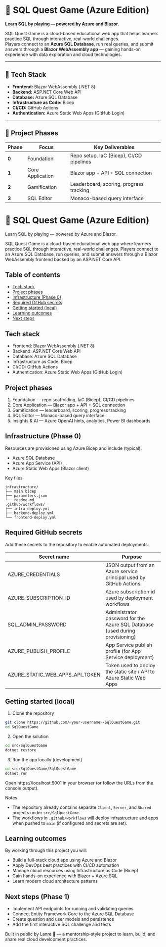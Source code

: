 # 🧠 SQL Quest Game (Azure Edition)
**Learn SQL by playing — powered by Azure and Blazor.**

SQL Quest Game is a cloud-based educational web app that helps learners practice SQL through interactive, real-world challenges.  
Players connect to an **Azure SQL Database**, run real queries, and submit answers through a **Blazor WebAssembly app** — gaining hands-on experience with data exploration and cloud technologies.

---

## 🚀 Tech Stack
- **Frontend:** Blazor WebAssembly (.NET 8)  
- **Backend:** ASP.NET Core Web API  
- **Database:** Azure SQL Database  
- **Infrastructure as Code:** Bicep  
- **CI/CD:** GitHub Actions  
- **Authentication:** Azure Static Web Apps (GitHub Login)

---

## 🧩 Project Phases

| Phase | Focus | Key Deliverables |
|-------|--------|------------------|
| **0** | Foundation | Repo setup, IaC (Bicep), CI/CD pipelines |
| **1** | Core Application | Blazor app + API + SQL connection |
| **2** | Gamification | Leaderboard, scoring, progress tracking |
| **3** | SQL Editor | Monaco-based query interface |

# 🧠 SQL Quest Game (Azure Edition)

Learn SQL by playing — powered by Azure and Blazor.

SQL Quest Game is a cloud-based educational web app where learners practice SQL through interactive, real-world challenges. Players connect to an Azure SQL Database, run queries, and submit answers through a Blazor WebAssembly frontend backed by an ASP.NET Core API.

## Table of contents

- [Tech stack](#tech-stack)
- [Project phases](#project-phases)
- [Infrastructure (Phase 0)](#infrastructure-phase-0)
- [Required GitHub secrets](#required-github-secrets)
- [Getting started (local)](#getting-started-local)
- [Learning outcomes](#learning-outcomes)
- [Next steps](#next-steps)

## Tech stack

- Frontend: Blazor WebAssembly (.NET 8)
- Backend: ASP.NET Core Web API
- Database: Azure SQL Database
- Infrastructure as Code: Bicep
- CI/CD: GitHub Actions
- Authentication: Azure Static Web Apps (GitHub Login)

## Project phases

1. Foundation — repo scaffolding, IaC (Bicep), CI/CD pipelines
2. Core Application — Blazor app + API + SQL connection
3. Gamification — leaderboard, scoring, progress tracking
4. SQL Editor — Monaco-based query interface
5. Insights & AI — Azure OpenAI hints, analytics, Power BI dashboards

## Infrastructure (Phase 0)

Resources are provisioned using Azure Bicep and include (typical):

- Azure SQL Database
- Azure App Service (API)
- Azure Static Web Apps (Blazor client)

Key files

```
infrastructure/
├── main.bicep
├── parameters.json
└── readme.md
.github/workflows/
├── infra-deploy.yml
├── backend-deploy.yml
└── frontend-deploy.yml
```

## Required GitHub secrets

Add these secrets to the repository to enable automated deployments:

| Secret name | Purpose |
|-------------|---------|
| AZURE_CREDENTIALS | JSON output from an Azure service principal used by GitHub Actions |
| AZURE_SUBSCRIPTION_ID | Azure subscription id used by deployment workflows |
| SQL_ADMIN_PASSWORD | Administrator password for the Azure SQL Database (used during provisioning) |
| AZURE_PUBLISH_PROFILE | App Service publish profile (for App Service deployment) |
| AZURE_STATIC_WEB_APPS_API_TOKEN | Token used to deploy the static site / API to Azure Static Web Apps |

## Getting started (local)

1. Clone the repository

```bash
git clone https://github.com/<your-username>/SqlQuestGame.git
cd SqlQuestGame
```

2. Open the solution

```bash
cd src/SqlQuestGame
dotnet restore
```

3. Run the app locally (development)

```bash
cd src/SqlQuestGame/SqlQuestGame
dotnet run
```

Open https://localhost:5001 in your browser (or follow the URLs from the console output).

Notes

- The repository already contains separate `Client`, `Server`, and `Shared` projects under `src/SqlQuestGame`.
- The workflows in `.github/workflows` will deploy infrastructure and apps when pushed to `main` (if configured and secrets are set).

## Learning outcomes

By working through this project you will:

- Build a full-stack cloud app using Azure and Blazor
- Apply DevOps best practices with CI/CD automation
- Manage cloud resources using Infrastructure as Code (Bicep)
- Gain hands-on experience with Blazor + Azure SQL
- Learn modern cloud architecture patterns

## Next steps (Phase 1)

- Implement API endpoints for running and validating queries
- Connect Entity Framework Core to the Azure SQL Database
- Create question and user models and persistence
- Add the first interactive SQL challenge and tests


Built in public by Lanre 🚀 — a mentorship-style project to learn, build, and share real cloud development practices.